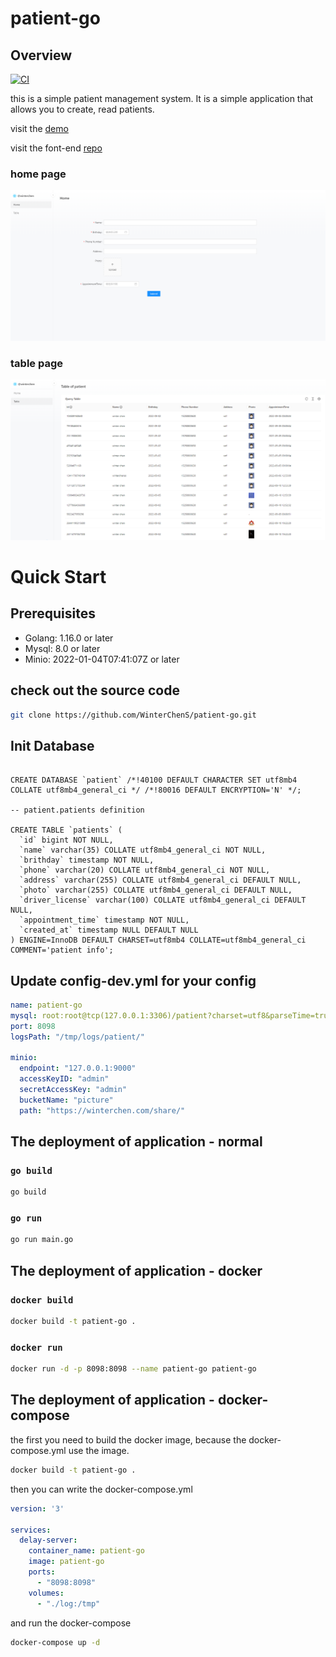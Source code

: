 # patient-go

## Overview

[![CI](https://github.com/WinterChenS/patient-go/actions/workflows/main.yml/badge.svg)](https://github.com/WinterChenS/patient-go/actions/workflows/main.yml)

this is a simple patient management system. It is a simple application that allows you to create, read patients.

visit the [demo](http://winterchen.com:3002)

visit the font-end [repo](https://github.com/WinterChenS/patient.git)

### home page

![](./images/home.png)

### table page

![](./images/table.png)

# Quick Start

## Prerequisites

- Golang: 1.16.0 or later
- Mysql: 8.0 or later
- Minio: 2022-01-04T07:41:07Z or later



## check out the source code

```bash
git clone https://github.com/WinterChenS/patient-go.git
```

## Init Database


```mysql

CREATE DATABASE `patient` /*!40100 DEFAULT CHARACTER SET utf8mb4 COLLATE utf8mb4_general_ci */ /*!80016 DEFAULT ENCRYPTION='N' */;

-- patient.patients definition

CREATE TABLE `patients` (
  `id` bigint NOT NULL,
  `name` varchar(35) COLLATE utf8mb4_general_ci NOT NULL,
  `brithday` timestamp NOT NULL,
  `phone` varchar(20) COLLATE utf8mb4_general_ci NOT NULL,
  `address` varchar(255) COLLATE utf8mb4_general_ci DEFAULT NULL,
  `photo` varchar(255) COLLATE utf8mb4_general_ci DEFAULT NULL,
  `driver_license` varchar(100) COLLATE utf8mb4_general_ci DEFAULT NULL,
  `appointment_time` timestamp NOT NULL,
  `created_at` timestamp NULL DEFAULT NULL
) ENGINE=InnoDB DEFAULT CHARSET=utf8mb4 COLLATE=utf8mb4_general_ci COMMENT='patient info';

```

## Update config-dev.yml for your config

```yaml
name: patient-go
mysql: root:root@tcp(127.0.0.1:3306)/patient?charset=utf8&parseTime=true&loc=Asia%2FShanghai
port: 8098
logsPath: "/tmp/logs/patient/"

minio:
  endpoint: "127.0.0.1:9000"
  accessKeyID: "admin"
  secretAccessKey: "admin"
  bucketName: "picture"
  path: "https://winterchen.com/share/"
```

## The deployment of application - normal


### `go build`

```bash
go build
```

### `go run`

```bash
go run main.go
```

## The deployment of application - docker

### `docker build`

```bash
docker build -t patient-go .
```

### `docker run`

```bash
docker run -d -p 8098:8098 --name patient-go patient-go
```

## The deployment of application - docker-compose

the first you need to build the docker image, because the docker-compose.yml use the image.


```bash
docker build -t patient-go .
```

then you can write the docker-compose.yml


```yaml
version: '3'

services:
  delay-server:
    container_name: patient-go
    image: patient-go
    ports:
      - "8098:8098"
    volumes:
      - "./log:/tmp"
```

and run the docker-compose

```bash
docker-compose up -d
```
